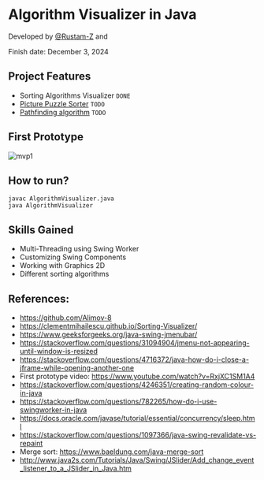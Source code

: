 # Algorithm Visualizer in Java 

Developed by [@Rustam-Z](https://github.com/Rustam-Z) and



Finish date: December 3, 2024

## Project Features
- Sorting Algorithms Visualizer `DONE`
- [Picture Puzzle Sorter](https://www.youtube.com/watch?v=Bc0sVtB_-ak) `TODO`
- [Pathfinding algorithm](https://clementmihailescu.github.io/Pathfinding-Visualizer/) `TODO`

## First Prototype
![mvp1](https://github.com/user-attachments/assets/439d720f-9dce-4e46-8a64-8cd8252a0a02)

## How to run?
```
javac AlgorithmVisualizer.java
java AlgorithmVisualizer
```

## Skills Gained
- Multi-Threading using Swing Worker
- Customizing Swing Components
- Working with Graphics 2D
- Different sorting algorithms

## References:
- https://github.com/Alimov-8
- https://clementmihailescu.github.io/Sorting-Visualizer/
- https://www.geeksforgeeks.org/java-swing-jmenubar/
- https://stackoverflow.com/questions/31094904/jmenu-not-appearing-until-window-is-resized
- https://stackoverflow.com/questions/4716372/java-how-do-i-close-a-jframe-while-opening-another-one
- First prototype video: https://www.youtube.com/watch?v=RxjXC1SM1A4 
- https://stackoverflow.com/questions/4246351/creating-random-colour-in-java
- https://stackoverflow.com/questions/782265/how-do-i-use-swingworker-in-java
- https://docs.oracle.com/javase/tutorial/essential/concurrency/sleep.html
- https://stackoverflow.com/questions/1097366/java-swing-revalidate-vs-repaint
- Merge sort: https://www.baeldung.com/java-merge-sort
- http://www.java2s.com/Tutorials/Java/Swing/JSlider/Add_change_event_listener_to_a_JSlider_in_Java.htm

